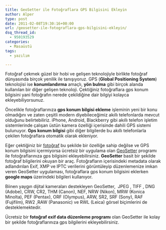 ```yaml
---
title: GeoSetter ile Fotoğraflara GPS Bilgisini Ekleyin
author: Alper
type: post
date: 2011-02-08T19:30:16+00:00
url: /geosetter-ile-fotograflara-gps-bilgisini-ekleyin/
dsq_thread_id:
  - 950193529
categories:
  - Masaüstü
tags:
  - yazılım

---
```

Fotoğraf çekmek güzel bir hobi ve gelişen teknolojiyle birlikte fotoğraf dünyasında birçok yenilik ile tanışıyoruz. GPS (**Global Positioning System**) teknolojisi ise **konumlandırma** amaçlı, **yön bulma** gibi birçok alanda kullanılan bir diğer gelişen teknoloji. Çektiğiniz fotoğraflara gps konum bilgisini yani fotoğrafın nerede çekildiğine dair bilgiyi kolayca ekleyebiliyorsunuz.

Öncelikle fotoğraflarınıza **gps konum bilgisi ekleme** işleminin yeni bir konu olmadığını ve zaten çeşitli modern diyebileceğimiz akıllı telefonlarda mevcut olduğunu belirtebiliriz. iPhone, Android, Blackberry gibi akıllı telefon işletim sistemlerinde çalışan üstün kamera özelliği içerisinde dahili GPS sistemi bulunuyor. **Gps konum bilgisi** gibi diğer bilgilerde bu akıllı telefonlarla çekilen fotoğraflara otomatik olarak ekleniyor.

Eğer çektiğiniz bir [fotoğraf][1] bu şekilde bir özelliğe sahip değilse ve GPS konum bilgisini içermiyorsa ücretsiz bir uygulama olan <a href="http://www.geosetter.de/en/" target="_blank">GeoSetter</a> programı ile fotoğraflarınıza gps bilgisini ekleyebilirsiniz. **GeoSetter** basit bir şekilde fotoğraf bilgilerini okuyan bir araç. Fotoğrafların içerisindeki metadata olarak adlandırılan Exif, XMP ve IPTC verilerini görüntüleyip düzenlemenize imkan veren GeoSetter uygulaması, fotoğraflara gps konum bilgisini eklerken **google maps** üzerindeki bilgileri kullanıyor.

Biinen yaygın dijital kameraları destekleyen GeoSetter,  JPEG , TIFF , DNG (Adobe), CRW, CR2, THM (Canon), NEF, NRW (Nikon), MRW (Konica Minolta), PEF (Pentax), ORF (Olympus), ARW, SR2, SRF (Sony), RAF (Fujifilm), RW2 ,RAW (Panasonic) ve RWL (Leica) görsel biçimlerini de desteklemektedir.

Ücretsiz bir **fotoğraf exif data düzenleme programı** olan GeoSetter ile kolay bir şekilde fotoğraflarınıza gps bilgilerini ekleyebilirsiniz.

 [1]: https://www.murekkep.org/konu/kultur-yasam/fotograf